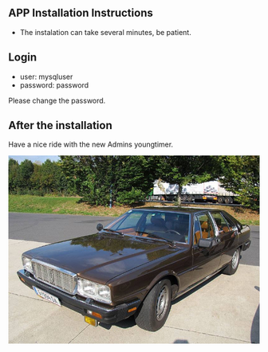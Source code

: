 ## APP Installation Instructions 

 * The instalation can take several minutes, be patient.



## Login

* user: mysqluser
* password: password

Please change the password. 




## After the installation

Have a nice ride with the new Admins youngtimer.

![FINAL](install-screen-final.jpg)
